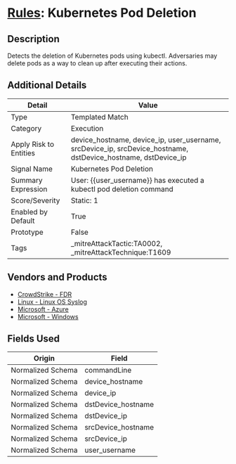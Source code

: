 # [Rules](README.md): Kubernetes Pod Deletion

## Description
Detects the deletion of Kubernetes pods using kubectl. Adversaries may delete pods as a way to clean up after executing their actions.

## Additional Details
|Detail|Value|
|----|----|
|Type|Templated Match|
|Category|Execution|
|Apply Risk to Entities|device_hostname, device_ip, user_username, srcDevice_ip, srcDevice_hostname, dstDevice_hostname, dstDevice_ip|
|Signal Name|Kubernetes Pod Deletion|
|Summary Expression|User: {{user_username}} has executed a kubectl pod deletion command|
|Score/Severity|Static: 1|
|Enabled by Default|True|
|Prototype|False|
|Tags|_mitreAttackTactic:TA0002, _mitreAttackTechnique:T1609|
## Vendors and Products
- [CrowdStrike - FDR](../products/569a3a44-c29f-492e-bcf4-5dc04e2ab0f3.md)
- [Linux - Linux OS Syslog](../products/0e20c932-d992-4bd4-b276-c15119ca5c0b.md)
- [Microsoft - Azure](../products/a1225af5-e778-4068-a9a2-47da93d1ff24.md)
- [Microsoft - Windows](../products/1ff7546c-cb36-4a24-87f7-89d2cecc5761.md)


## Fields Used

|Origin|Field|
|----|----|
|Normalized Schema|commandLine|
|Normalized Schema|device_hostname|
|Normalized Schema|device_ip|
|Normalized Schema|dstDevice_hostname|
|Normalized Schema|dstDevice_ip|
|Normalized Schema|srcDevice_hostname|
|Normalized Schema|srcDevice_ip|
|Normalized Schema|user_username|


